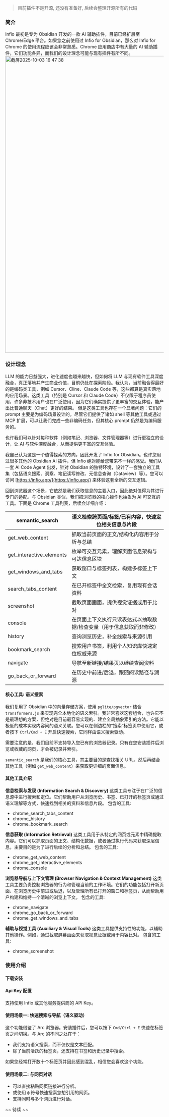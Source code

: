 > 目前插件不是开源, 还没有准备好, 后续会整理开源所有的代码


### 简介

Infio 最初是专为 Obsidian 开发的一款 AI 辅助插件，目前已经扩展至 Chrome/Edge 平台。如果您之前使用过 Infio for Obsidian，那么对 Infio for Chrome 的使用流程应该会非常熟悉。Chrome 应用商店中有大量的 AI 辅助插件，它们功能各异，而我们的设计理念可能与现有插件有所不同。
<img width="1504" height="941" alt="截屏2025-10-03 16 47 38" src="https://github.com/user-attachments/assets/2c75c811-453f-4800-8885-07abe955303f" />


### 设计理念

LLM 的能力日益强大，进化速度也越来越快，但如何将 LLM 与现有软件工具深度融合，真正落地并产生商业价值，目前仍处在探索阶段。我认为，当前融合得最好的是编码类工具，例如 Cursor、Cline、Claude Code 等，这些都算是真实落地的应用场景。这类工具（特别是 Cursor 和 Claude Code）不仅限于程序员使用，许多非技术用户也在广泛使用，因为它们确实提供了更丰富的交互体验，能产出比普通聊天（Chat）更好的结果。
但是这类工具也存在一个显著问题：它们的 prompt 主要是为编码场景设计的。尽管它们提供了诸如 shell 等其他工具或通过 MCP 扩展，可以让我们完成一些非编码任务，但其核心 prompt 仍然是为编码服务的。

也许我们可以针对每种软件（例如笔记、浏览器、文件管理器等）进行更独立的设计，让 AI 与软件深度融合，从而提供更丰富的交互体验。

我自己认为这是一个值得探索的方向，因此开发了 Infio for Obsidian。也许您用过很多其他的 Obsidian AI 插件，但 Infio 绝对能给您带来不一样的感受。我们从一套 AI Code Agent 出发，针对 Obsidian 的独特环境，设计了一套独立的工具集（包括语义搜索、洞察、笔记读写修改、元信息查询（Dataview）等）。您可以访问 [https://infio.app/](https://infio.app/) 来体验这套全新的交互逻辑。

回到浏览器这个场景，它依然是我们获取信息的主要入口，因此绝对值得为其进行专门的适配。与 Obsidian 类似，我们把浏览器的核心操作也抽象为 AI 可交互的工具。下面是 Chrome 工具列表，后续会详细介绍：

| semantic\_search           | 语义检索跨页面/标签/已有内容，快速定位相关信息与片段         |
| -------------------------- | ----------------------------------- |
| get\_web\_content          | 抓取当前页面的正文/结构化内容用于分析与总结              |
| get\_interactive\_elements | 枚举可交互元素，理解页面信息架构与可达信息区块             |
| get\_windows\_and\_tabs    | 获取窗口与标签列表，构建多标签上下文                  |
| search\_tabs\_content      | 在已开标签中全文检索，复用现有会话资料                 |
| screenshot                 | 截取页面画面，提供视觉证据或用于比对                  |
| console                    | 在页面上下文执行只读表达式以抽取数据/检查变量（用于信息获取而非修改） |
| history                    | 查询浏览历史，补全线索与来源引用                    |
| bookmark\_search           | 搜索用户书签，利用个人知识库快速定位权威来源              |
| navigate                   | 导航至新链接/结果页以继续查阅资料                   |
| go_back_or_forward         | 在历史中前进/后退，跟随阅读路径与溯源                 |

#### 核心工具: 语义搜索 

我们复用了 Obsidian 中的向量存储方案，使用 `pglite/pgvector` 结合 `transformers.js` 来实现完全本地化的语义索引。我非常喜欢这套组合，也许它不是最理想的方案，但绝对是目前最容易实现的、建立全局抽象索引的方法。它能以极低的成本实现内容间的语义关联。您可以在侧边栏的“搜索”标签页中使用它，或者按下 `Ctrl/Cmd + E` 开启快速搜索，它同样由语义搜索驱动。

需要注意的是，我们目前不支持导入您已有的浏览器记录。只有在您安装插件后浏览或收藏的网页，才会被记录并索引。

`semantic_search` 是我们的核心工具，其主要目的是查找相关 URL，然后再结合其他工具（例如 `get_web_content`）来获取更详细的页面信息。

#### 其他工具介绍

**信息检索与发现 (Information Search & Discovery)**
这类工具专注于在广泛的信息源中进行搜索和定位。它们帮助用户从浏览历史、书签、已打开的标签页或通过语义理解等方式，快速找到相关的资料和信息片段。
包含的工具:

* chrome\_search\_tabs\_content
* chrome\_history
* chrome\_bookmark\_search

**信息获取 (Information Retrieval)**
这类工具用于从特定的网页或元素中精确提取内容。它们可以抓取页面的正文、结构化数据，或者通过执行代码来获取深层信息，主要目的是为了进行后续的分析和总结。
包含的工具:

* chrome\_get\_web\_content
* chrome\_get\_interactive\_elements
* chrome\_console

**浏览器导航与上下文管理 (Browser Navigation & Context Management)**
这类工具主要负责控制浏览器的行为和管理当前的工作环境。它们的功能包括打开新页面、在浏览历史中前进或后退，以及管理所有已打开的窗口和标签页，从而帮助用户构建和维持一个清晰的浏览上下文。
包含的工具:

* chrome\_navigate
* chrome\_go\_back\_or\_forward
* chrome\_get\_windows\_and\_tabs

**辅助与视觉工具 (Auxiliary & Visual Tools)**
这类工具提供支持性的功能，以辅助其他操作。例如，通过截取屏幕画面来获取视觉证据或用于内容比对。
包含的工具:

* chrome\_screenshot



### 使用介绍

#### 下载安装



#### Api Key 配置

支持使用 Infio 或其他服务提供商的 API Key。

#### 使用场景一: 快速搜索与导航（语义驱动）

这个功能借鉴了 Arc 浏览器。安装插件后，您可以按下 `Cmd/Ctrl + E` 快速在标签页之间切换。与 Arc 的不同之处在于：

*   我们支持语义搜索，而不仅仅是文本匹配。
*   除了当前活跃的标签页，还支持在书签和历史记录中搜索。

如果您经常打开数十个标签页并因此感到混乱，相信您会喜欢这个功能。

#### 使用场景二: 与网页对话

*   可以直接粘贴网页链接进行分析。
*   或使用 `@` 符号快速搜索您想引用的网页。
*   支持同时与多个网页进行对话。


~~ 待续 ~~ 
